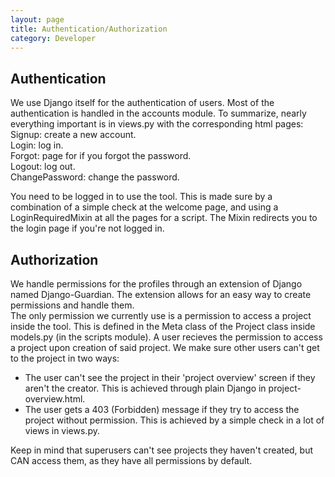 ```yaml
---
layout: page
title: Authentication/Authorization
category: Developer
---
```

## Authentication

We use Django itself for the authentication of users. Most of the authentication is handled in the accounts module. To summarize, nearly everything important is in views.py with the corresponding html pages:<br>
Signup: create a new account.<br>
Login: log in.<br>
Forgot: page for if you forgot the password.<br>
Logout: log out.<br>
ChangePassword: change the password.

You need to be logged in to use the tool. This is made sure by a combination of a simple check at the welcome page, and using a LoginRequiredMixin at all the pages for a script. The Mixin redirects you to the login page if you're not logged in.

## Authorization

We handle permissions for the profiles through an extension of Django named Django-Guardian. The extension allows for an easy way to create permissions and handle them.<br>
The only permission we currently use is a permission to access a project inside the tool. This is defined in the Meta class of the Project class inside models.py (in the scripts module). A user recieves the permission to access a project upon creation of said project. We make sure other users can't get to the project in two ways:
- The user can't see the project in their 'project overview' screen if they aren't the creator. This is achieved through plain Django in project-overview.html.
- The user gets a 403 (Forbidden) message if they try to access the project without permission. This is achieved by a simple check in a lot of views in views.py.

Keep in mind that superusers can't see projects they haven't created, but CAN access them, as they have all permissions by default.
